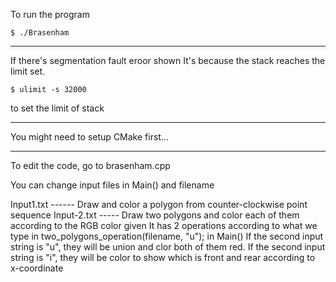 To run the program

    $ ./Brasenham

-----------------------------------------

If there's segmentation fault eroor shown
It's because the stack reaches the limit set.

    $ ulimit -s 32000

to set  the limit of stack 

-------------------------------------------

You might need to setup CMake first...

------------------------------------------
To edit the code, go to brasenham.cpp

You can change input files in Main() and filename

Input1.txt ------ Draw and color a polygon from counter-clockwise point sequence
Input-2.txt ----- Draw two polygons and color each of them according to the RGB color given
It has 2 operations according to what we type in two_polygons_operation(filename, "u"); in Main()
If the second input string is "u", they will be union and clor both of them red.
If the second input string is "i", they will be color to show which is front and rear according to x-coordinate
